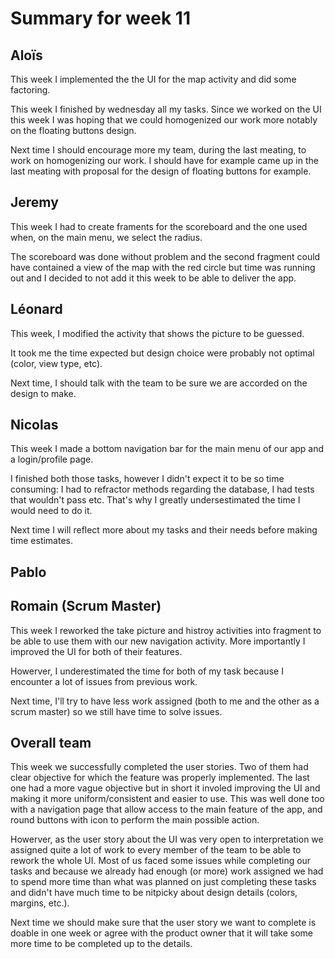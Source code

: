 # Summary for week 11


## Aloïs 

This week I implemented the the UI for the map activity and did some factoring.

This week I finished by wednesday all my tasks. Since we worked on the UI this week I was hoping that we could homogenized our work more notably on the floating buttons design.

Next time I should encourage more my team, during the last meating, to work on homogenizing our work. I should have for example came up in the last meating with proposal for the design of floating buttons for example.

## Jeremy

This week I had to create framents for the scoreboard and the one used when, on the main menu, we select the radius.

The scoreboard was done without problem and the second fragment could have contained a view of the map with the red circle but time was running out and I decided to not add it this week to be able to deliver the app.

## Léonard 

This week, I modified the activity that shows the picture to be guessed.

It took me the time expected but design choice were probably not optimal (color, view type, etc).

Next time, I should talk with the team to be sure we are accorded on the design to make.

## Nicolas 

This week I made a bottom navigation bar for the main menu of our app and a login/profile page.

I finished both those tasks, however I didn't expect it to be so time consuming: I had to refractor methods regarding the database, I had tests that wouldn't pass etc. That's why I greatly undersestimated the time I would need to do it.

Next time I will reflect more about my tasks and their needs before making time estimates.

## Pablo 



## Romain (Scrum Master)

This week I reworked the take picture and histroy activities into fragment to be able to use them with our new navigation activity. More importantly I improved the UI for both of their features.

Howerver, I underestimated the time for both of my task because I encounter a lot of issues from previous work.

Next time, I'll try to have less work assigned (both to me and the other as a scrum master) so we still have time to solve issues.


## Overall team

This week we successfully completed the user stories. Two of them had clear objective for which the feature was properly implemented. The last one had a more vague objective but in short it involed improving the UI and making it more uniform/consistent and easier to use. This was well done too with a navigation page that allow access to the main feature of the app, and round buttons with icon to perform the main possible action.

Howerver, as the user story about the UI was very open to interpretation we assigned quite a lot of work to every member of the team to be able to rework the whole UI. Most of us faced some issues while completing our tasks and because we already had enough (or more) work assigned we had to spend more time than what was planned on just completing these tasks and didn't have much time to be nitpicky about design details (colors, margins, etc.).

Next time we should make sure that the user story we want to complete is doable in one week or agree with the product owner that it will take some more time to be completed up to the details.
